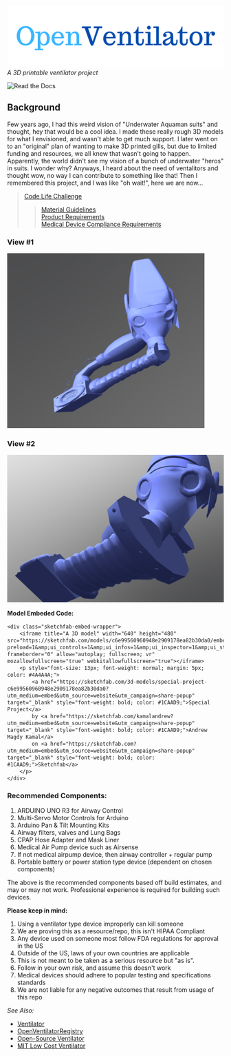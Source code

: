 ![OVLogo](https://raw.githubusercontent.com/Mentors4EDU/OpenVentilator-Kit/master/Model%20Visuals/logo/OV_Logo_Big.png)  
*A 3D printable ventilator project*  

![Read the Docs](https://img.shields.io/readthedocs/ov)
## Background
Few years ago, I had this weird vision of "Underwater Aquaman suits" and thought, hey that would be a cool idea. I made these really rough 3D models for what I envisioned, and wasn't able to get much support. I later went on to an "original" plan of wanting to make 3D printed gills, but due to limited funding and resources, we all knew that wasn't going to happen. Apparently, the world didn't see my vision of a bunch of underwater "heros" in suits. I wonder why? Anyways, I heard about the need of ventalitors and thought wow, no way I can contribute to something like that! Then I remembered this project, and I was like "oh wait!", here we are now...

> [Code Life Challenge](https://www.agorize.com/en/challenges/code-life-challenge)
>> [Material Guidelines](https://cdn.fs.agorize.com/z57GysuvTXGP5T7qMgQ6)  
>> [Product Requirements](https://cdn.fs.agorize.com/jfl0jRm9RbeieY24yWBD)  
>> [Medical Device Compliance Requirements](https://cdn.fs.agorize.com/dUE1ot9QTgOXmAlERpk5)

### View #1
![N|Mask1](https://raw.githubusercontent.com/Mentors4EDU/OpenVentilator-Kit/master/Model%20Visuals/%231.png)

### View #2
![N|Mask2](https://raw.githubusercontent.com/Mentors4EDU/OpenVentilator-Kit/master/Model%20Visuals/%232.png)

**Model Embeded Code:**
```
<div class="sketchfab-embed-wrapper">
    <iframe title="A 3D model" width="640" height="480" src="https://sketchfab.com/models/c6e99560960948e2909178ea82b30da0/embed?preload=1&amp;ui_controls=1&amp;ui_infos=1&amp;ui_inspector=1&amp;ui_stop=1&amp;ui_watermark=1&amp;ui_watermark_link=1" frameborder="0" allow="autoplay; fullscreen; vr" mozallowfullscreen="true" webkitallowfullscreen="true"></iframe>
    <p style="font-size: 13px; font-weight: normal; margin: 5px; color: #4A4A4A;">
        <a href="https://sketchfab.com/3d-models/special-project-c6e99560960948e2909178ea82b30da0?utm_medium=embed&utm_source=website&utm_campaign=share-popup" target="_blank" style="font-weight: bold; color: #1CAAD9;">Special Project</a>
        by <a href="https://sketchfab.com/kamalandrew?utm_medium=embed&utm_source=website&utm_campaign=share-popup" target="_blank" style="font-weight: bold; color: #1CAAD9;">Andrew Magdy Kamal</a>
        on <a href="https://sketchfab.com?utm_medium=embed&utm_source=website&utm_campaign=share-popup" target="_blank" style="font-weight: bold; color: #1CAAD9;">Sketchfab</a>
    </p>
</div>
```
### Recommended Components:
1. ARDUINO UNO R3 for Airway Control
2. Multi-Servo Motor Controls for Arduino
3. Arduino Pan & Tilt Mounting Kits
4. Airway filters, valves and Lung Bags
5. CPAP Hose Adapter and Mask Liner
6. Medical Air Pump device such as Airsense
7. If not medical airpump device, then airway controller + regular pump
8. Portable battery or power station type device (dependent on chosen components)

The above is the recommended components based off build estimates, and may or may not work. Professional experience is required for building such devices.

**Please keep in mind:**  
1. Using a ventilator type device improperly can kill someone  
2. We are proving this as a resource/repo, this isn't HIPAA Compliant  
3. Any device used on someone most follow FDA regulations for approval in the US  
4. Outside of the US, laws of your own countries are applicable  
5. This is not meant to be taken as a serious resource but "as is".  
6. Follow in your own risk, and assume this doesn't work  
7. Medical devices should adhere to popular testing and specifications standards  
8. We are not liable for any negative outcomes that result from usage of this repo

*See Also:*
- [Ventilator](https://github.com/jcl5m1/ventilator)
- [OpenVentilatorRegistry](https://github.com/openventilatorregistry/OpenVentilatorRegistry)
- [Open-Source Ventilator](https://github.com/CSSALTlab/Open_Source_Ventilator)
- [MIT Low Cost Ventilator](https://github.com/RuairiSpain/openVentilator)
